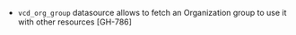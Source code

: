 * `vcd_org_group` datasource allows to fetch an Organization group to use it with other resources [GH-786]